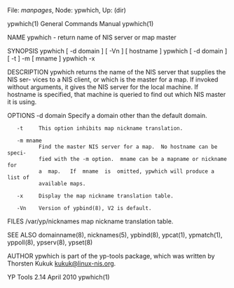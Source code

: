 File: *manpages*,  Node: ypwhich,  Up: (dir)

ypwhich(1)                  General Commands Manual                 ypwhich(1)



NAME
       ypwhich - return name of NIS server or map master

SYNOPSIS
       ypwhich [ -d domain ] [ -Vn ] [ hostname ]
       ypwhich [ -d domain ] [ -t ] -m [ mname ]
       ypwhich -x

DESCRIPTION
       ypwhich  returns  the name of the NIS server that supplies the NIS ser-
       vices to a NIS client, or which is the master for a  map.   If  invoked
       without  arguments,  it  gives the NIS server for the local machine. If
       hostname is specified, that machine is queried to find  out  which  NIS
       master it is using.

OPTIONS
       -d domain
              Specify a domain other than the default domain.

       -t     This option inhibits map nickname translation.

       -m mname
              Find the master NIS server for a map.  No hostname can be speci-
              fied with the -m option.  mname can be a mapname or nickname for
              a  map.   If  mname  is  omitted, ypwhich will produce a list of
              available maps.

       -x     Display the map nickname translation table.

       -Vn    Version of ypbind(8), V2 is default.


FILES
       /var/yp/nicknames
              map nickname translation table.

SEE ALSO
       domainname(8),   nicknames(5),   ypbind(8),    ypcat(1),    ypmatch(1),
       yppoll(8), ypserv(8), ypset(8)

AUTHOR
       ypwhich  is part of the yp-tools package, which was written by Thorsten
       Kukuk <kukuk@linux-nis.org>.



YP Tools 2.14                     April 2010                        ypwhich(1)
